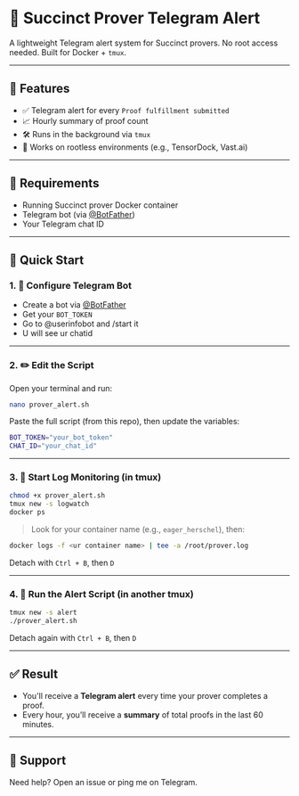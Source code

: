 # 🚨 Succinct Prover Telegram Alert

A lightweight Telegram alert system for Succinct provers. No root access needed. Built for Docker + `tmux`.

---

## 📌 Features

- ✅ Telegram alert for every `Proof fulfillment submitted`
- 📈 Hourly summary of proof count
- 🛠 Runs in the background via `tmux`
- 🔐 Works on rootless environments (e.g., TensorDock, Vast.ai)

---

## 🧰 Requirements

- Running Succinct prover Docker container
- Telegram bot (via [@BotFather](https://t.me/BotFather))
- Your Telegram chat ID


---

## 🚀 Quick Start

### 1. 🔧 Configure Telegram Bot

- Create a bot via [@BotFather](https://t.me/BotFather)
- Get your `BOT_TOKEN`
- Go to @userinfobot and /start it
- U will see ur chatid

---

### 2. ✏️ Edit the Script

Open your terminal and run:

```bash
nano prover_alert.sh
```

Paste the full script (from this repo), then update the variables:

```bash
BOT_TOKEN="your_bot_token"
CHAT_ID="your_chat_id"
```

---

### 3. 🧪 Start Log Monitoring (in tmux)

```bash
chmod +x prover_alert.sh
tmux new -s logwatch
docker ps
```

> Look for your container name (e.g., `eager_herschel`), then:

```bash
docker logs -f <ur container name> | tee -a /root/prover.log
```

Detach with `Ctrl + B`, then `D`

---

### 4. 🔔 Run the Alert Script (in another tmux)

```bash
tmux new -s alert
./prover_alert.sh
```

Detach again with `Ctrl + B`, then `D`

---

## ✅ Result

- You'll receive a **Telegram alert** every time your prover completes a proof.
- Every hour, you’ll receive a **summary** of total proofs in the last 60 minutes.

---

## 💬 Support

Need help? Open an issue or ping me on Telegram.
